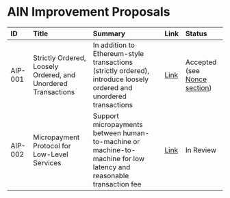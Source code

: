 # AIN Improvement Proposals

| ID | Title | Summary | Link | Status |
| :--- | :--- | :--- | :--- | :--- |
| AIP-001 | Strictly Ordered, Loosely Ordered, and Unordered Transactions | In addition to Ethereum-style transactions \(strictly ordered\), introduce loosely ordered and unordered transactions | [Link](https://docs.google.com/document/d/1fMuq3y23nGxDaVlTP5iGlTjw4LsIbApYoe1gw0YK7kY/edit#) | Accepted \(see [Nonce section](../ai-network-design/transactions/nonce.md)\) |
| AIP-002 | Micropayment Protocol for Low-Level Services | Support micropayments between human-to-machine or machine-to-machine for low latency and reasonable transaction fee | [Link](https://docs.google.com/document/d/1d0EpAGi0iuPBmGl5tIVYuJ4zO8HunYmiTudG3hacqsE/edit#) | In Review |



